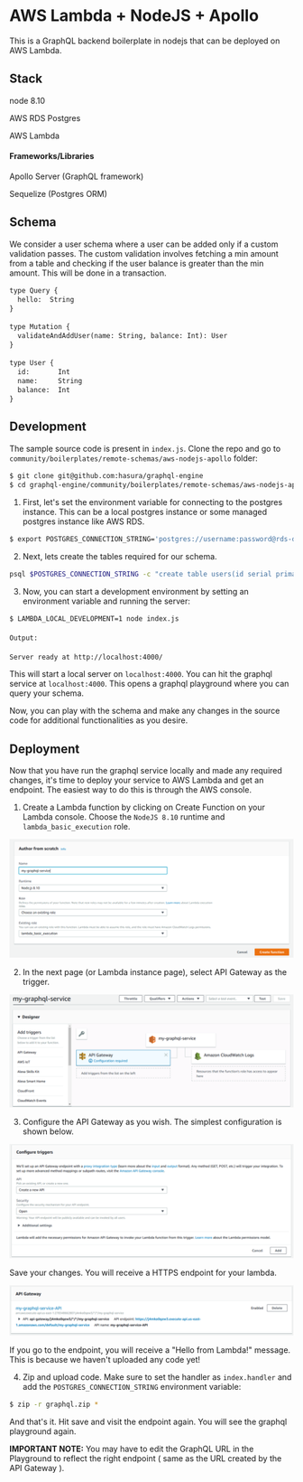 # AWS Lambda + NodeJS + Apollo

This is a GraphQL backend boilerplate in nodejs that can be deployed on AWS Lambda.

## Stack

node 8.10

AWS RDS Postgres

AWS Lambda

#### Frameworks/Libraries

Apollo Server (GraphQL framework)

Sequelize (Postgres ORM)

## Schema

We consider a user schema where a user can be added only if a custom validation passes. The custom validation involves fetching a min amount from a table and checking if the user balance is greater than the min amount. This will be done in a transaction.

```
type Query {
  hello:  String
}

type Mutation {
  validateAndAddUser(name: String, balance: Int): User
}

type User {
  id:       Int
  name:     String
  balance:  Int
}
```

## Development

The sample source code is present in `index.js`. Clone the repo and go to `community/boilerplates/remote-schemas/aws-nodejs-apollo` folder:

```bash
$ git clone git@github.com:hasura/graphql-engine
$ cd graphql-engine/community/boilerplates/remote-schemas/aws-nodejs-apollo
```

1) First, let's set the environment variable for connecting to the postgres instance. This can be a local postgres instance or some managed postgres instance like AWS RDS.

```bash
$ export POSTGRES_CONNECTION_STRING='postgres://username:password@rds-database-endpoint.us-east-1.rds.amazonaws.com:5432/mydb' 
```

2) Next, lets create the tables required for our schema.

```bash
psql $POSTGRES_CONNECTION_STRING -c "create table users(id serial primary key, name text, balance integer); create table min_amount(amount integer); insert into min_amount values (100)" 
```

3) Now, you can start a development environment by setting an environment variable and running the server:

```bash
$ LAMBDA_LOCAL_DEVELOPMENT=1 node index.js

Output:

Server ready at http://localhost:4000/
```

This will start a local server on `localhost:4000`. You can hit the graphql service at `localhost:4000`. This opens a graphql playground where you can query your schema.

Now, you can play with the schema and make any changes in the source code for additional functionalities as you desire.

## Deployment

Now that you have run the graphql service locally and made any required changes, it's time to deploy your service to AWS Lambda and get an endpoint. The easiest way to do this is through the AWS console.

1) Create a Lambda function by clicking on Create Function on your Lambda console. Choose the `NodeJS 8.10` runtime and `lambda_basic_execution` role.

![create-lambda](_assets/create-lambda.png)

2) In the next page (or Lambda instance page), select API Gateway as the trigger.

![create-api-gateway](_assets/create-api-gateway.png)

3) Configure the API Gateway as you wish. The simplest configuration is shown below.

![configure-api-gateway](_assets/configure-api-gateway.png)

Save your changes. You will receive a HTTPS endpoint for your lambda.

![output-api-gateway](_assets/output-api-gateway.png)

If you go to the endpoint, you will receive a "Hello from Lambda!" message. This is because we haven't uploaded any code yet!

4) Zip and upload code. Make sure to set the handler as `index.handler` and add the `POSTGRES_CONNECTION_STRING` environment variable:

```bash
$ zip -r graphql.zip *
```

And that's it. Hit save and visit the endpoint again. You will see the graphql playground again.

**IMPORTANT NOTE:** You may have to edit the GraphQL URL in the Playground to reflect the right endpoint ( same as the URL created by the API Gateway ). 
